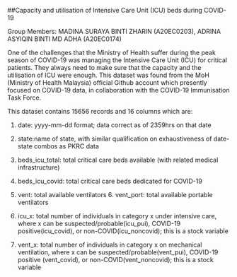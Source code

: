 ##Capacity and utilisation of Intensive Care Unit (ICU) beds during COVID-19

Group Members:
MADINA SURAYA BINTI ZHARIN (A20EC0203),
ADRINA ASYIQIN BINTI MD ADHA (A20EC0174)

One of the challenges that the Ministry of Health suffer during the peak season of COVID-19 was managing the Intensive Care Unit (ICU) for critical patients. They always need to make sure that the capacity and the utilisation of ICU were enough. This dataset was found from the MoH (Ministry of Health Malaysia) official Github account which presently focused on COVID-19 data, in collaboration with the COVID-19 Immunisation Task Force.


This dataset contains 15656 records and 16 columns which are:

1. date: yyyy-mm-dd format; data correct as of 2359hrs on that date

2. state:name of state, with similar qualification on exhaustiveness of date-state combos as PKRC data 

3. beds_icu_total: total critical care beds available (with related medical infrastructure) 

4. beds_icu_covid: total critical care beds dedicated for COVID-19 

5. vent: total available ventilators 6. vent_port: total available portable ventilators

6. icu_x: total number of individuals in category x under intensive care, where x can be suspected/probable(icu_pui), COVID-19 positive(icu_covid), or non-COVID(icu_noncovid); this is a stock variable 

7. vent_x: total number of individuals in category x on mechanical ventilation, where x can be suspected/probable(vent_pui), COVID-19 positive (vent_covid), or non-COVID(vent_noncovid); this is a stock variable
